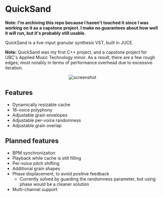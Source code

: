 # QuickSand

**Note: I'm archiving this repo because I haven't touched it since I was working on it
as a capstone project. I make no guarantees about how well it will run, but it's probably
still usable.**

QuickSand is a live-input granular synthesis VST, built in JUCE.

**Note:** QuickSand was my first C++ project, and a capstone project for
UBC's Applied Music Technology minor. As a result, there are a few rough
edges; most notably in terms of performance overhead due to excessive iteration.

<p align="center">
  <img src="https://i.imgur.com/ecO6GqO.png" alt="screenshot"/>
</p>

## Features
- Dynamically resizable cache
- 16-voice polyphony
- Adjustable grain envelopes
- Adjustable per-voice randomness
- Adjustable grain overlap

## Planned features
- BPM synchronization
- Playback while cache is still filling
- Per-voice pitch shifting
- Additional grain shapes
- Phase displacement, to avoid positive feedback
  - Currently solved by guarding the randomness parameter, but using phase would be a cleaner solution
- Multi-channel support
